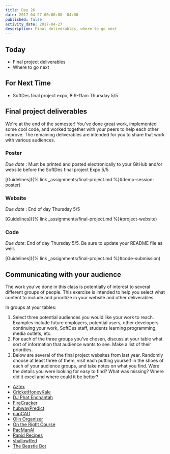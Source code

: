 ```yaml
---
title: Day 26
date: 2017-04-27 00:00:00 -04:00
published: false
activity_date: 2017-04-27
description: Final deliverables, where to go next
---
```


## Today

* Final project deliverables
* Where to go next

## For Next Time

* SoftDes final project expo, ~~8~~ 9-11am Thursday 5/5

## Final project deliverables

We're at the end of the semester! You've done great work, implemented some
cool code, and worked together with your peers to help each other improve. The
remaining deliverables are intended for you to share that work with various
audiences.

### Poster

_Due date_ : Must be printed and posted electronically to your GitHub and/or
website before the SoftDes final project Expo 5/5

[Guidelines]({% link _assignments/final-project.md %}#demo-session-poster)

### Website

_Due date_ : End of day Thursday 5/5

[Guidelines]({% link _assignments/final-project.md %}#project-website)

### Code

_Due date_: End of day Thursday 5/5. Be sure to update your README file as
well.

[Guidelines]({% link _assignments/final-project.md %}#code-submission)


## Communicating with your audience

The work you've done in this class is potentially of interest to several
different groups of people. This exercise is intended to help you select what
content to include and prioritize in your website and other deliverables.


In groups at your tables:

1. Select three potential audiences you would like your work to reach. Examples include future employers, potential users, other developers continuing your work, SoftDes staff, students learning programming, media outlets, etc.
2. For each of the three groups you've chosen, discuss at your table what sort of information that audience wants to see. Make a list of their priorities.
3. Below are several of the final project websites from last year. Randomly choose at least three of them, visit each putting yourself in the shoes of each of your audience groups, and take notes on what you find. Were the details you were looking for easy to find? What was missing? Where did it excel and where could it be better?

* [Aztex](https://sites.google.com/site/aztexeditor/)
* [CricketHoneyKale](https://sites.google.com/site/crickethoneykale/)
* [DJ Phat Enchantah](https://sites.google.com/site/phatenchantah/)
* [FireCracker](http://joeylmaalouf.github.io/firecracker/)
* [hubwayPredict](https://hubwaypredict.wordpress.com/)
* [napCAD](http://celineta.com/napCAD/)
* [Olin Organizer](https://sites.google.com/site/softdeso2/home)
* [On the Right Course](http://aditisjoshi.github.io/On-The-Right-Course/)
* [PacManAI](http://pdemetci.github.io/PacManAI/)
* [Rapid Recipes](http://aconsilvio.github.io/recipe_program/)
* [shallowRed](http://rdiverdi.github.io/shallowRed/)
* [The Beastie Bot](https://sites.google.com/site/projectbeastiebot/)
